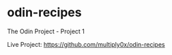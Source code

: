 # odin-recipes
The Odin Project - Project 1

Live Project: https://github.com/multiply0x/odin-recipes
